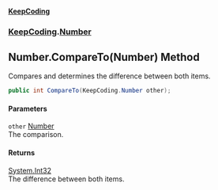 #### [KeepCoding](index.md 'index')
### [KeepCoding](KeepCoding.md 'KeepCoding').[Number](Number.md 'KeepCoding.Number')
## Number.CompareTo(Number) Method
Compares and determines the difference between both items.  
```csharp
public int CompareTo(KeepCoding.Number other);
```
#### Parameters
<a name='KeepCoding_Number_CompareTo(KeepCoding_Number)_other'></a>
`other` [Number](Number.md 'KeepCoding.Number')  
The comparison.
  
#### Returns
[System.Int32](https://docs.microsoft.com/en-us/dotnet/api/System.Int32 'System.Int32')  
The difference between both items.
